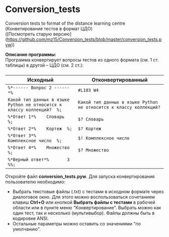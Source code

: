 # Conversion_tests
Conversion tests to format of the distance learning centre (Конветирование тестов в формат ЦДО)<br/>
([Посмотреть старую версию] (https://github.com/mz15/Conversion_tests/blob/master/conversion_tests.pyw))

**Описание программы:**<br/>
Программа конвертирует вопросы тестов из одного формата (см. 1 ст. таблицы) в другой – ЦДО (см. 2 ст.):

###
Исходный | Отконвертированный
---- | ----
`%*------ Вопрос 2 ------*%` | `#L103 W4`
`Какой тип данных в языке Python не относится к классу коллекций?  %;` | `Какой тип данных в языке Python не относится к классу коллекций?`
`%*Ответ 1*%	Словарь  %;` | `$? Словарь`
`%*Ответ 2*%	Кортеж  %;` | `$? Кортеж`
`%*Ответ 3*%	Комплексное число  %;` | `$! Комплексное число`
`%*Ответ 4*%	Множество  %;` | `$? Множество`
`%*Верный ответ*%		3  %%;` |

Откройте файл **conversion_tests.pyw**. Для запуска конвертирования пользователю необходимо:
* Выбрать текстовые файлы (.txt) с тестами в исходном формате через диалоговое окно. Для этого можно воспользоваться сочетанием клавиш **Ctrl+O** или кнопкой **Выбрать файлы с тестами** в рабочей области или в пункте меню "Конвертирование". Выбрать можно как один тест, так и несколько (мультивыбор). Файлы должны быть в кодировке ANSI.
* Остальные параметры можно оставить со значениями "по умолчанию".
